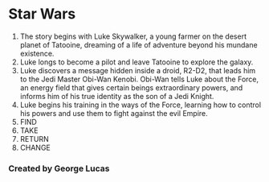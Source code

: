 # Star Wars 

1. The story begins with Luke Skywalker, a young farmer on the desert planet of Tatooine, dreaming of a life of adventure beyond his mundane existence.
2. Luke longs to become a pilot and leave Tatooine to explore the galaxy.
3. Luke discovers a message hidden inside a droid, R2-D2, that leads him to the Jedi Master Obi-Wan Kenobi. Obi-Wan tells Luke about the Force, an energy field that gives certain beings extraordinary powers, and informs him of his true identity as the son of a Jedi Knight.
4. Luke begins his training in the ways of the Force, learning how to control his powers and use them to fight against the evil Empire.
5. FIND
6. TAKE
7. RETURN
8. CHANGE

### Created by George Lucas
